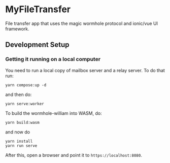# MyFileTransfer

File transfer app that uses the magic wormhole protocol and ionic/vue UI framework.

## Development Setup

### Getting it running on a local computer

You need to run a local copy of mailbox server and a relay server. To do that run:
```
yarn compose:up -d
```

and then do:

```
yarn serve:worker
```

To build the wormhole-william into WASM, do:

```
yarn build:wasm
```

and now do

```
yarn install
yarn run serve
```

After this, open a browser and point it to `https://localhost:8080`.

